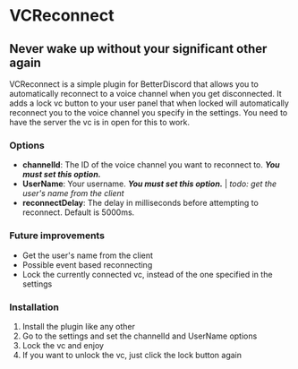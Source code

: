 # VCReconnect
## Never wake up without your significant other again

VCReconnect is a simple plugin for BetterDiscord that allows you to automatically reconnect to a voice channel when you get disconnected.
It adds a lock vc button to your user panel that when locked will automatically reconnect you to the voice channel you specify in the settings.
You need to have the server the vc is in open for this to work.

### Options
- **channelId**: The ID of the voice channel you want to reconnect to. ***You must set this option.***
- **UserName**: Your username. ***You must set this option.*** | *todo: get the user's name from the client*
- **reconnectDelay**: The delay in milliseconds before attempting to reconnect. Default is 5000ms.

### Future improvements
- Get the user's name from the client
- Possible event based reconnecting
- Lock the currently connected vc, instead of the one specified in the settings

### Installation
1. Install the plugin like any other
2. Go to the settings and set the channelId and UserName options
3. Lock the vc and enjoy
4. If you want to unlock the vc, just click the lock button again
